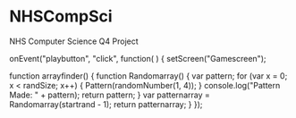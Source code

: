 # NHSCompSci
NHS Computer Science Q4 Project

onEvent("playbutton", "click", function( ) {
  setScreen("Gamescreen");
  
  function arrayfinder() {
    function Randomarray() {
      var pattern;
      for (var x = 0; x < randSize; x++) {
        Pattern(randomNumber(1, 4));
      }
      console.log("Pattern Made: " + pattern);
      return pattern;
    }
    var patternarray = Randomarray(startrand - 1);
    return patternarray;
  }
});

